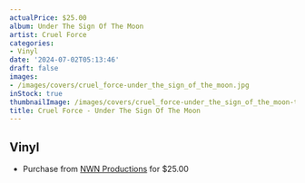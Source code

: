 ```yaml
---
actualPrice: $25.00
album: Under The Sign Of The Moon
artist: Cruel Force
categories:
- Vinyl
date: '2024-07-02T05:13:46'
draft: false
images:
- /images/covers/cruel_force-under_the_sign_of_the_moon.jpg
inStock: true
thumbnailImage: /images/covers/cruel_force-under_the_sign_of_the_moon-thumb.jpg
title: Cruel Force - Under The Sign Of The Moon
---
```


## Vinyl
* Purchase from [NWN Productions](http://shop.nwnprod.com/index.php?route=product/product&path=75&product_id=51680&sort=pd.name&order=ASC) for $25.00
